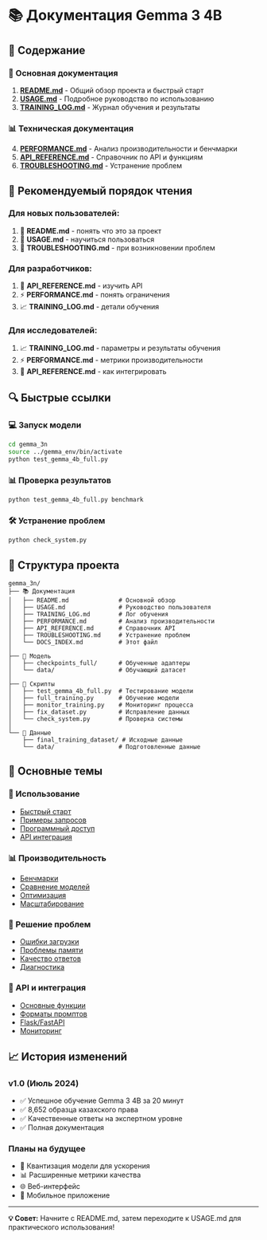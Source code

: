 # 📚 Документация Gemma 3 4B

## 📖 Содержание

### 🚀 Основная документация
1. **[README.md](README.md)** - Общий обзор проекта и быстрый старт
2. **[USAGE.md](USAGE.md)** - Подробное руководство по использованию
3. **[TRAINING_LOG.md](TRAINING_LOG.md)** - Журнал обучения и результаты

### 📊 Техническая документация  
4. **[PERFORMANCE.md](PERFORMANCE.md)** - Анализ производительности и бенчмарки
5. **[API_REFERENCE.md](API_REFERENCE.md)** - Справочник по API и функциям
6. **[TROUBLESHOOTING.md](TROUBLESHOOTING.md)** - Устранение проблем

## 🎯 Рекомендуемый порядок чтения

### Для новых пользователей:
1. 📖 **README.md** - понять что это за проект
2. 🚀 **USAGE.md** - научиться пользоваться
3. 🔧 **TROUBLESHOOTING.md** - при возникновении проблем

### Для разработчиков:
1. 🔌 **API_REFERENCE.md** - изучить API
2. ⚡ **PERFORMANCE.md** - понять ограничения
3. 📈 **TRAINING_LOG.md** - детали обучения

### Для исследователей:
1. 📈 **TRAINING_LOG.md** - параметры и результаты обучения
2. ⚡ **PERFORMANCE.md** - метрики производительности
3. 🔌 **API_REFERENCE.md** - как интегрировать

## 🔍 Быстрые ссылки

### 💻 Запуск модели
```bash
cd gemma_3n
source ../gemma_env/bin/activate
python test_gemma_4b_full.py
```

### 📊 Проверка результатов
```bash
python test_gemma_4b_full.py benchmark
```

### 🛠️ Устранение проблем
```bash
python check_system.py
```

## 📁 Структура проекта

```
gemma_3n/
├── 📚 Документация
│   ├── README.md              # Основной обзор
│   ├── USAGE.md               # Руководство пользователя  
│   ├── TRAINING_LOG.md        # Лог обучения
│   ├── PERFORMANCE.md         # Анализ производительности
│   ├── API_REFERENCE.md       # Справочник API
│   ├── TROUBLESHOOTING.md     # Устранение проблем
│   └── DOCS_INDEX.md          # Этот файл
│
├── 🧠 Модель
│   ├── checkpoints_full/      # Обученные адаптеры
│   └── data/                  # Обучающий датасет
│
├── 🔧 Скрипты
│   ├── test_gemma_4b_full.py  # Тестирование модели
│   ├── full_training.py       # Обучение модели
│   ├── monitor_training.py    # Мониторинг процесса
│   ├── fix_dataset.py         # Исправление данных
│   └── check_system.py        # Проверка системы
│
└── 📂 Данные
    ├── final_training_dataset/ # Исходные данные
    └── data/                  # Подготовленные данные
```

## 🎯 Основные темы

### 🚀 Использование
- [Быстрый старт](USAGE.md#быстрый-старт)
- [Примеры запросов](USAGE.md#примеры-запросов)
- [Программный доступ](USAGE.md#продвинутое-использование)
- [API интеграция](API_REFERENCE.md#интеграция-с-веб-фреймворками)

### 📊 Производительность
- [Бенчмарки](PERFORMANCE.md#итоговые-метрики)
- [Сравнение моделей](PERFORMANCE.md#gemma-1b-vs-gemma-3-4b)
- [Оптимизация](PERFORMANCE.md#оптимизация-производительности)
- [Масштабирование](PERFORMANCE.md#масштабирование)

### 🔧 Решение проблем
- [Ошибки загрузки](TROUBLESHOOTING.md#ошибки-загрузки-модели)
- [Проблемы памяти](TROUBLESHOOTING.md#проблемы-с-памятью)
- [Качество ответов](TROUBLESHOOTING.md#проблемы-качества-ответов)
- [Диагностика](TROUBLESHOOTING.md#диагностические-команды)

### 🔌 API и интеграция
- [Основные функции](API_REFERENCE.md#основные-функции)
- [Форматы промптов](API_REFERENCE.md#форматы-промптов)
- [Flask/FastAPI](API_REFERENCE.md#интеграция-с-веб-фреймворками)
- [Мониторинг](API_REFERENCE.md#мониторинг-и-метрики)

## 📈 История изменений

### v1.0 (Июль 2024)
- ✅ Успешное обучение Gemma 3 4B за 20 минут
- ✅ 8,652 образца казахского права
- ✅ Качественные ответы на экспертном уровне
- ✅ Полная документация

### Планы на будущее
- 🔄 Квантизация модели для ускорения
- 📊 Расширенные метрики качества
- 🌐 Веб-интерфейс
- 📱 Мобильное приложение

---

**💡 Совет:** Начните с README.md, затем переходите к USAGE.md для практического использования! 